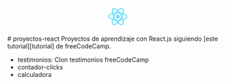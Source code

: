 <p align="center"><img src="logo-react.svg" height="50"/></p>
# proyectos-react 
Proyectos de aprendizaje con React.js siguiendo [este tutorial][tutorial] de freeCodeCamp.

* testimonios: Clon testimonios freeCodeCamp
* contador-clicks
* calculadora

 [tutorial]: https://youtu.be/6Jfk8ic3KVk